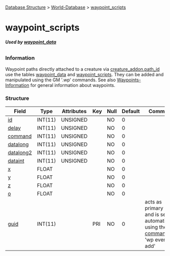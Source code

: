 [Database Structure](Database-Structure) > [World-Database](World-Database) > [waypoint_scripts](waypoint_scripts)

# waypoint\_scripts

###### **Used by [waypoint_data](waypoint_data)**

### Information

Waypoint paths directly attached to a creature via [creature_addon.path_id](creature_addon#path_id) use the tables [waypoint_data](waypoint_data) and [waypoint_scripts](waypoint_scripts). They can be added and manipulated using the GM '.wp' commands. See also [Waypoints-Information](Waypoints-Information) for general information about waypoints.

### Structure

| Field                            | Type         | Attributes   | Key | Null | Default | Comment
|----------------------------------|--------------|--------------|-----|------|---------|--------
| [id](scripts#id)                 | INT(11)      | UNSIGNED     |     | NO   | 0       |
| [delay](scripts#delay)           | INT(11)      | UNSIGNED     |     | NO   | 0       |
| [command](scripts#command)       | INT(11)      | UNSIGNED     |     | NO   | 0       |
| [datalong](scripts#otherfields)  | INT(11)      | UNSIGNED     |     | NO   | 0       |
| [datalong2](scripts#otherfields) | INT(11)      | UNSIGNED     |     | NO   | 0       |
| [dataint](scripts#otherfields)   | INT(11)      | UNSIGNED     |     | NO   | 0       |
| [x](scripts#otherfields)         | FLOAT        |              |     | NO   | 0       |
| [y](scripts#otherfields)         | FLOAT        |              |     | NO   | 0       |
| [z](scripts#otherfields)         | FLOAT        |              |     | NO   | 0       |
| [o](scripts#otherfields)         | FLOAT        |              |     | NO   | 0       |
| [guid](scripts#guid)             | INT(11)      |              | PRI | NO   | 0       | acts as primary key and is set automatically using the [GM command](GM-Commands) 'wp event add'

